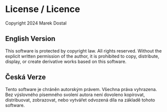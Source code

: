 # License / Licence

Copyright 2024 Marek Dostal

## English Version

This software is protected by copyright law. All rights reserved.
Without the explicit written permission of the author, it is prohibited to copy, distribute, display, or create derivative works based on this software.

## Česká Verze

Tento software je chráněn autorským právem. Všechna práva vyhrazena.
Bez výslovného písemného svolení autora není dovoleno kopírovat, distribuovat, zobrazovat, nebo vytvářet odvozená díla na základě tohoto software.
